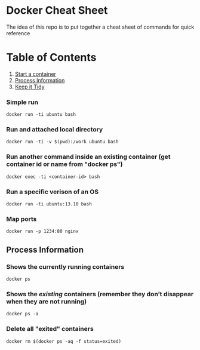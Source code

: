 # Docker Cheat Sheet

The idea of this repo is to put together a cheat sheet of commands for quick reference

# Table of Contents
1. [Start a container](#docker-run)
2. [Process Information](#process-information)
3. [Keep it Tidy](#cleanup)

<a name="docker-run"></a>
### Simple run
```
docker run -ti ubuntu bash
```

### Run and attached local directory
```
docker run -ti -v $(pwd):/work ubuntu bash
```

### Run another command inside an existing container (get container id or name from "docker ps")
```
docker exec -ti <container-id> bash
```

### Run a specific verison of an OS
```
docker run -ti ubuntu:13.10 bash
```

### Map ports 
```
docker run -p 1234:80 nginx 
```

<a name="process-information"></a>
## Process Information

### Shows the currently running containers
```
docker ps
```

### Shows the *existing* containers (remember they don’t disappear when they are not running)
```
docker ps -a
```

<a name="cleanup"></a>
### Delete all "exited" containers
```
docker rm $(docker ps -aq -f status=exited)
```
